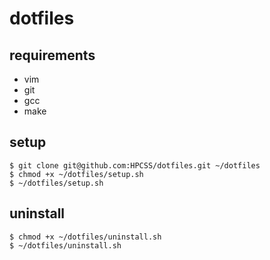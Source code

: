 dotfiles
========
## requirements

- vim
- git
- gcc
- make

## setup

```
$ git clone git@github.com:HPCSS/dotfiles.git ~/dotfiles
$ chmod +x ~/dotfiles/setup.sh
$ ~/dotfiles/setup.sh
```

## uninstall

```
$ chmod +x ~/dotfiles/uninstall.sh
$ ~/dotfiles/uninstall.sh
```

